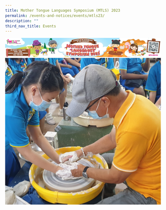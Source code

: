 ```yaml
---
title: Mother Tongue Languages Symposium (MTLS) 2023
permalink: /events-and-notices/events/mtls23/
description: ""
third_nav_title: Events
---
```

![](/images/HOME/image001.jpg)
![](/images/2023%20CCA/Art%20and%20Crafts2.jpg)